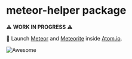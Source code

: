# meteor-helper package

:warning: **WORK IN PROGRESS** :warning:

:rocket: Launch [Meteor](https://www.meteor.com/) and [Meteorite](https://atmospherejs.com/) inside [Atom.io](https://atom.io/).

![Awesome](https://avatars3.githubusercontent.com/u/227831?s=460)
